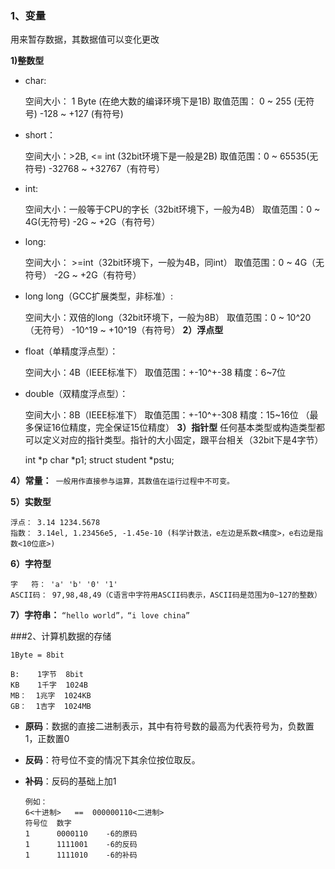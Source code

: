 ### 1、变量
用来暂存数据，其数据值可以变化更改

**1)整数型**

- char:


    空间大小： 1 Byte   (在绝大数的编译环境下是1B)
    取值范围： 0 ~ 255  (无符号)  -128 ~ +127 (有符号)
          
- short：


    空间大小：>2B, <= int (32bit环境下是一般是2B)
    取值范围：0 ~ 65535(无符号) -32768 ~ +32767（有符号）
    
- int:


    空间大小：一般等于CPU的字长（32bit环境下，一般为4B）
    取值范围：0 ~ 4G(无符号)  -2G ~ +2G（有符号）
    
- long:


    空间大小： >=int（32bit环境下，一般为4B，同int）
    取值范围：0 ~ 4G（无符号） -2G ~ +2G（有符号）
    
- long long（GCC扩展类型，非标准）:


    空间大小：双倍的long（32bit环境下，一般为8B）
    取值范围：0 ~ 10^20（无符号） -10^19 ~ +10^19（有符号）
**2）浮点型**
- float（单精度浮点型）：


    空间大小：4B（IEEE标准下）
    取值范围：+-10^+-38
    精度：6~7位
    
- double（双精度浮点型）：


    空间大小：8B（IEEE标准下）
    取值范围：+-10^+-308
    精度：15~16位 （最多保证16位精度，完全保证15位精度）
**3）指针型**
任何基本类型或构造类型都可以定义对应的指针类型。指针的大小固定，跟平台相关（32bit下是4字节）

    int *p
    char *p1;
    struct student *pstu;
    
**4）常量：**` 一般用作直接参与运算，其数值在运行过程中不可变。`

**5）实数型**

    浮点： 3.14 1234.5678
    指数： 3.14el, 1.23456e5, -1.45e-10 (科学计数法，e左边是系数<精度>，e右边是指数<10位底>)

**6）字符型**
    
    字   符： 'a' 'b' '0' '1'
    ASCII码： 97,98,48,49（C语言中字符用ASCII码表示，ASCII码是范围为0~127的整数）

**7）字符串：** `“hello world”，“i love china”`

###2、计算机数据的存储

    1Byte = 8bit
    
    B:    1字节  8bit
    KB    1千字  1024B 
    MB：  1兆字  1024KB
    GB：  1吉字  1024MB  

- **原码**：数据的直接二进制表示，其中有符号数的最高为代表符号为，负数置1，正数置0
- **反码**：符号位不变的情况下其余位按位取反。
- **补码**：反码的基础上加1


      例如：
      6<十进制>   ==  000000110<二进制> 
      符号位  数字
      1      0000110    -6的原码
      1      1111001    -6的反码
      1      1111010    -6的补码 
                